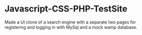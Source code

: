 # Javascript-CSS-PHP-TestSite
Made a UI clone of a search engine with a separate two pages for registering and logging in with MySql and a mock wamp database.
